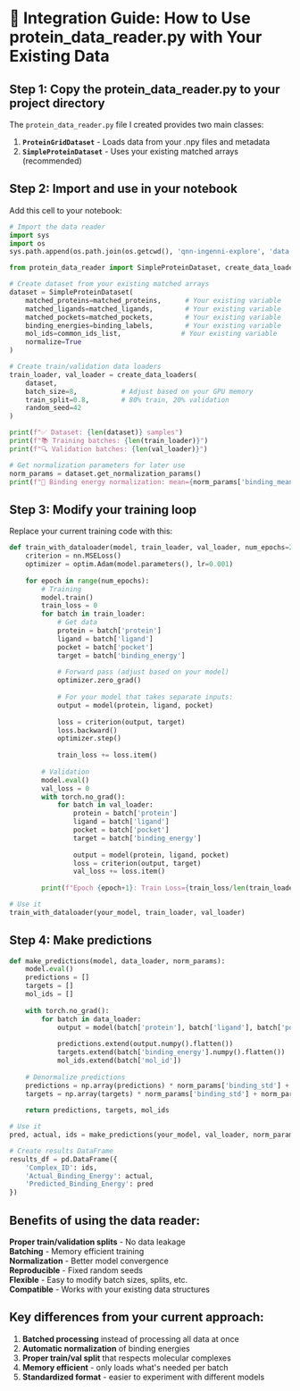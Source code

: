 # 🔗 Integration Guide: How to Use protein_data_reader.py with Your Existing Data

## Step 1: Copy the protein_data_reader.py to your project directory

The `protein_data_reader.py` file I created provides two main classes:

1. **`ProteinGridDataset`** - Loads data from your .npy files and metadata
2. **`SimpleProteinDataset`** - Uses your existing matched arrays (recommended)

## Step 2: Import and use in your notebook

Add this cell to your notebook:

```python
# Import the data reader
import sys
import os
sys.path.append(os.path.join(os.getcwd(), 'qnn-ingenni-explore', 'data'))

from protein_data_reader import SimpleProteinDataset, create_data_loaders

# Create dataset from your existing matched arrays
dataset = SimpleProteinDataset(
    matched_proteins=matched_proteins,      # Your existing variable
    matched_ligands=matched_ligands,        # Your existing variable  
    matched_pockets=matched_pockets,        # Your existing variable
    binding_energies=binding_labels,        # Your existing variable
    mol_ids=common_ids_list,               # Your existing variable
    normalize=True
)

# Create train/validation data loaders
train_loader, val_loader = create_data_loaders(
    dataset, 
    batch_size=8,           # Adjust based on your GPU memory
    train_split=0.8,        # 80% train, 20% validation
    random_seed=42
)

print(f"✅ Dataset: {len(dataset)} samples")
print(f"📚 Training batches: {len(train_loader)}")
print(f"🔍 Validation batches: {len(val_loader)}")

# Get normalization parameters for later use
norm_params = dataset.get_normalization_params()
print(f"🎯 Binding energy normalization: mean={norm_params['binding_mean']:.3f}, std={norm_params['binding_std']:.3f}")
```

## Step 3: Modify your training loop

Replace your current training code with this:

```python
def train_with_dataloader(model, train_loader, val_loader, num_epochs=20):
    criterion = nn.MSELoss()
    optimizer = optim.Adam(model.parameters(), lr=0.001)
    
    for epoch in range(num_epochs):
        # Training
        model.train()
        train_loss = 0
        for batch in train_loader:
            # Get data
            protein = batch['protein']
            ligand = batch['ligand'] 
            pocket = batch['pocket']
            target = batch['binding_energy']
            
            # Forward pass (adjust based on your model)
            optimizer.zero_grad()
            
            # For your model that takes separate inputs:
            output = model(protein, ligand, pocket)
            
            loss = criterion(output, target)
            loss.backward()
            optimizer.step()
            
            train_loss += loss.item()
        
        # Validation 
        model.eval()
        val_loss = 0
        with torch.no_grad():
            for batch in val_loader:
                protein = batch['protein']
                ligand = batch['ligand']
                pocket = batch['pocket'] 
                target = batch['binding_energy']
                
                output = model(protein, ligand, pocket)
                loss = criterion(output, target)
                val_loss += loss.item()
        
        print(f"Epoch {epoch+1}: Train Loss={train_loss/len(train_loader):.4f}, Val Loss={val_loss/len(val_loader):.4f}")

# Use it
train_with_dataloader(your_model, train_loader, val_loader)
```

## Step 4: Make predictions

```python
def make_predictions(model, data_loader, norm_params):
    model.eval()
    predictions = []
    targets = []
    mol_ids = []
    
    with torch.no_grad():
        for batch in data_loader:
            output = model(batch['protein'], batch['ligand'], batch['pocket'])
            
            predictions.extend(output.numpy().flatten())
            targets.extend(batch['binding_energy'].numpy().flatten()) 
            mol_ids.extend(batch['mol_id'])
    
    # Denormalize predictions
    predictions = np.array(predictions) * norm_params['binding_std'] + norm_params['binding_mean']
    targets = np.array(targets) * norm_params['binding_std'] + norm_params['binding_mean']
    
    return predictions, targets, mol_ids

# Use it
pred, actual, ids = make_predictions(your_model, val_loader, norm_params)

# Create results DataFrame
results_df = pd.DataFrame({
    'Complex_ID': ids,
    'Actual_Binding_Energy': actual,
    'Predicted_Binding_Energy': pred
})
```

## Benefits of using the data reader:

 **Proper train/validation splits** - No data leakage  
 **Batching** - Memory efficient training  
 **Normalization** - Better model convergence  
 **Reproducible** - Fixed random seeds  
 **Flexible** - Easy to modify batch sizes, splits, etc.  
 **Compatible** - Works with your existing data structures

## Key differences from your current approach:

1. **Batched processing** instead of processing all data at once
2. **Automatic normalization** of binding energies
3. **Proper train/val split** that respects molecular complexes
4. **Memory efficient** - only loads what's needed per batch
5. **Standardized format** - easier to experiment with different models

